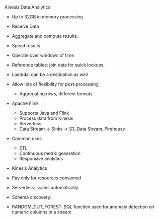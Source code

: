 Kinesis Data Analytics
- Up to 32GB in memory processing.
- Receive Data
- Aggregate and compute results.
- Spead results
- Operate over windows of time
- Reference tables: join data for quick lookups.
- Lambda: can be a destination as well
- Allow lots of flexibility for post-processing
    - Aggregating rows, different formats
- Apache Flink
    - Supports Java and Flink
    - Process data from Kinesis
    - Serverless
    - Data Stream -> Sinks -> S3, Data Stream, Firehouse

- Common uses
    - ETL
    - Continuous metric generation
    - Responsive analytics
- Kinesis Analytics
- Pay only for resources consumed
- Serverless: scales automatically
- Schema discovery.
- RANDOM_CUT_FOREST: SQL function used for anomaly detection on numeric columns in a stream. 